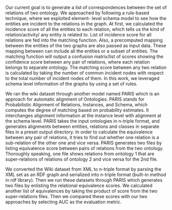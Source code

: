 
Our current goal is to generate a list of correspondences between the set of relations of two ontology. We approached by following a rule-based technique, where we exploited element- level schema model to see how the entities are incident to the relations in the graph. At first, we calculated the incidence score of all the entities to each relation, which tells us the kind of relation/activity/ any entity is related to. List of incidence score for all relations are fed into the matching function. Also, a precomputed mapping between the entities of the two graphs are also passed as input data. These mapping between can include all the entities or a subset of entities. The matching function will output a confusion matrix/list of scores showing the confidence score between any pair of relations, where each relation belongs to separate ontology. The matching score between any two relation is calculated by taking the number of common incident nodes with respect to the total number of incident nodes of them. In this work, we leveraged schema level information of the graphs by using a set of rules.

We ran the wiki dataset through another model named PARIS which is an approach for automatic alignment of Ontologies. PARIS stands for Probabilistic Alignment of Relations, Instances, and Schema, which computes the degree of matching based on probability estimates. It interchanges alignment information at the instance level with alignment at the schema level. PARIS takes the input ontologies in n-triple format, and generates alignments between entities, relations and classes in separate files in a preset output directory. In order to calculate the equivalence between any pair of relations, it tries to find out whether one relation is a sub-relation of the other one and vice versa. PARIS generates two files by listing equivalence score between pairs of relations from the two ontology. Thoroughly speaking, one file shows relations from ontology 1 that are super-relations of relations of ontology 2 and vice versa for the 2nd file.

We converted the Wiki dataset from XML to n-triple format by parsing the XML set as an RDF graph and serialized into n-triple format (built-in method in rdf library). Then we run these datasets through PARIS which generates two files by enlisting the relational equivalence scores. We calculated another list of equivalences by taking the product of score from the two super-relations files. Then we compared these scores with our two approaches by selecting AUC as the evaluation metric.
